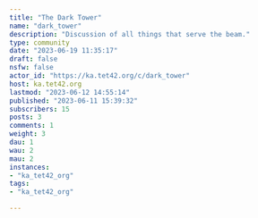 ```yaml
---
title: "The Dark Tower" 
name: "dark_tower"
description: "Discussion of all things that serve the beam."
type: community
date: "2023-06-19 11:35:17"
draft: false
nsfw: false
actor_id: "https://ka.tet42.org/c/dark_tower"
host: ka.tet42.org
lastmod: "2023-06-12 14:55:14"
published: "2023-06-11 15:39:32"
subscribers: 15
posts: 3
comments: 1
weight: 3
dau: 1
wau: 2
mau: 2
instances:
- "ka_tet42_org"
tags: 
- "ka_tet42_org"

---
```

